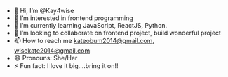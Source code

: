 - 👋 Hi, I’m @Kay4wise
- 👀 I’m interested in frontend programming
- 🌱 I’m currently learning JavaScript, ReactJS, Python.
- 💞️ I’m looking to collaborate on frontend project, build wonderful project
- 📫 How to reach me kateobum2014@gmail.com, wisekate2014@gmail.com
- 😄 Pronouns: She/Her
- ⚡ Fun fact: I love it big....bring it on!!

<!---
Kay4wise/Kay4wise is a ✨ special ✨ repository because its `README.md` (this file) appears on your GitHub profile.
You can click the Preview link to take a look at your changes.
--->
